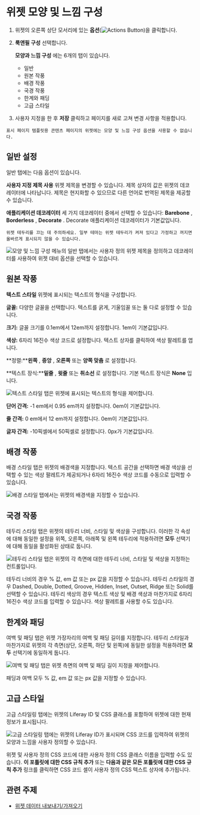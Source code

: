# 위젯 모양 및 느낌 구성

1.  위젯의 오른쪽 상단 모서리에 있는 **옵션**(![Actions Button](../../../../../images/icon-actions.png))을 클릭합니다.

1. **룩앤필 구성** 선택합니다.

    **모양과 느낌 구성** 에는 6개의 탭이 있습니다.
    - 일반
    - 원본 작풍
    - 배경 작풍
    - 국경 작풍
    - 한계와 패딩
    - 고급 스타일

1. 사용자 지정을 한 후 **저장** 클릭하고 페이지를 새로 고쳐 변경 사항을 적용합니다.

```{note}
표시 페이지 템플릿용 콘텐츠 페이지의 위젯에는 모양 및 느낌 구성 옵션을 사용할 수 없습니다.
```

## 일반 설정

일반 탭에는 다음 옵션이 있습니다.

**사용자 지정 제목 사용** 위젯 제목을 변경할 수 있습니다. 제목 상자의 값은 위젯의 데코레이터에 나타납니다. 제목은 현지화할 수 있으므로 다른 언어로 번역된 제목을 제공할 수 있습니다.

**애플리케이션 데코레이터** 세 가지 데코레이터 중에서 선택할 수 있습니다: **Barebone** , **Borderless** , **Decorate** . Decorate 애플리케이션 데코레이터가 기본값입니다.

```{important}
위젯 테두리를 끄는 데 주의하세요. 일부 테마는 위젯 테두리가 켜져 있다고 가정하고 꺼지면 올바르게 표시되지 않을 수 있습니다.
```

![모양 및 느낌 구성 메뉴의 일반 탭에서는 사용자 정의 위젯 제목을 정의하고 데코레이터를 사용하여 위젯 대비 옵션을 선택할 수 있습니다.](./configuring-widget-look-and-feel/images/01.png)

## 원본 작풍

**텍스트 스타일** 위젯에 표시되는 텍스트의 형식을 구성합니다.

**글꼴:** 다양한 글꼴을 선택합니다. 텍스트를 굵게, 기울임꼴 또는 둘 다로 설정할 수 있습니다.

**크기:** 글꼴 크기를 0.1em에서 12em까지 설정합니다. 1em이 기본값입니다.

**색상:** 6자리 16진수 색상 코드로 설정합니다. 텍스트 상자를 클릭하여 색상 팔레트를 엽니다.

**정렬:****왼쪽** , **중앙** , **오른쪽** 또는 **양쪽 맞춤** 로 설정합니다.

**텍스트 장식:****밑줄** , **윗줄** 또는 **취소선** 로 설정합니다. 기본 텍스트 장식은 **None** 입니다.

![텍스트 스타일 탭은 위젯에 표시되는 텍스트의 형식을 제어합니다.](./configuring-widget-look-and-feel/images/02.png)

**단어 간격:** -1 em에서 0.95 em까지 설정합니다. 0em이 기본값입니다.

**줄 간격:** 0 em에서 12 em까지 설정합니다. 0em이 기본값입니다.

**글자 간격:** -10픽셀에서 50픽셀로 설정합니다. 0px가 기본값입니다.

## 배경 작풍

배경 스타일 탭은 위젯의 배경색을 지정합니다. 텍스트 공간을 선택하면 배경 색상을 선택할 수 있는 색상 팔레트가 제공되거나 6자리 16진수 색상 코드를 수동으로 입력할 수 있습니다.

![배경 스타일 탭에서는 위젯의 배경색을 지정할 수 있습니다.](./configuring-widget-look-and-feel/images/03.png)

## 국경 작풍

테두리 스타일 탭은 위젯의 테두리 너비, 스타일 및 색상을 구성합니다. 이러한 각 속성에 대해 동일한 설정을 위쪽, 오른쪽, 아래쪽 및 왼쪽 테두리에 적용하려면 **모두** 선택기에 대해 동일을 활성화된 상태로 둡니다.

![테두리 스타일 탭은 위젯의 각 측면에 대한 테두리 너비, 스타일 및 색상을 지정하는 컨트롤입니다.](./configuring-widget-look-and-feel/images/04.png)

테두리 너비의 경우 % 값, em 값 또는 px 값을 지정할 수 있습니다. 테두리 스타일의 경우 Dashed, Double, Dotted, Groove, Hidden, Inset, Outset, Ridge 또는 Solid를 선택할 수 있습니다. 테두리 색상의 경우 텍스트 색상 및 배경 색상과 마찬가지로 6자리 16진수 색상 코드를 입력할 수 있습니다. 색상 팔레트를 사용할 수도 있습니다.

## 한계와 패딩

여백 및 패딩 탭은 위젯 가장자리의 여백 및 패딩 길이를 지정합니다. 테두리 스타일과 마찬가지로 위젯의 각 측면(상단, 오른쪽, 하단 및 왼쪽)에 동일한 설정을 적용하려면 **모두** 선택기에 동일하게 둡니다.

![여백 및 패딩 탭은 위젯 측면의 여백 및 패딩 길이 지정을 제어합니다.](./configuring-widget-look-and-feel/images/05.png)

패딩과 여백 모두 % 값, em 값 또는 px 값을 지정할 수 있습니다.

## 고급 스타일

고급 스타일링 탭에는 위젯의 Liferay ID 및 CSS 클래스를 포함하여 위젯에 대한 현재 정보가 표시됩니다.

![고급 스타일링 탭에는 위젯의 Liferay ID가 표시되며 CSS 코드를 입력하여 위젯의 모양과 느낌을 사용자 정의할 수 있습니다.](./configuring-widget-look-and-feel/images/06.png)

위젯 및 사용자 정의 CSS 코드에 대한 사용자 정의 CSS 클래스 이름을 입력할 수도 있습니다. **이 포틀릿에 대한 CSS 규칙 추가** 또는 **다음과 같은 모든 포틀릿에 대한 CSS 규칙 추가** 링크를 클릭하면 CSS 코드 셸이 사용자 정의 CSS 텍스트 상자에 추가됩니다.

## 관련 주제

- [위젯 데이터 내보내기/가져오기](../configuring-widgets/exporting-importing-widget-data.md)
